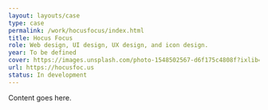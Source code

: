 ```yaml
---
layout: layouts/case
type: case
permalink: /work/hocusfocus/index.html
title: Hocus Focus
role: Web design, UI design, UX design, and icon design.
year: To be defined
cover: https://images.unsplash.com/photo-1548502567-d6f175c4808f?ixlib=rb-1.2.1&ixid=eyJhcHBfaWQiOjEyMDd9&auto=format&fit=crop&w=1950&q=80
url: https://hocusfoc.us
status: In development
---
```

Content goes here.